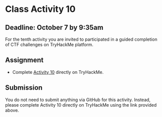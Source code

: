 # Class Activity 10

## Deadline: October 7 by 9:35am

For the tenth activity you are invited to participated in a guided completion of CTF challenges on TryHackMe platform.

## Assignment

-  Complete [Activity 10](https://tryhackme.com/jr/alleghenyintrocryptopw) directly on TryHackMe.

## Submission

You do not need to submit anything via GitHub for this activity. Instead, please complete Activity 10 directly on TryHackMe using the link provided above.
